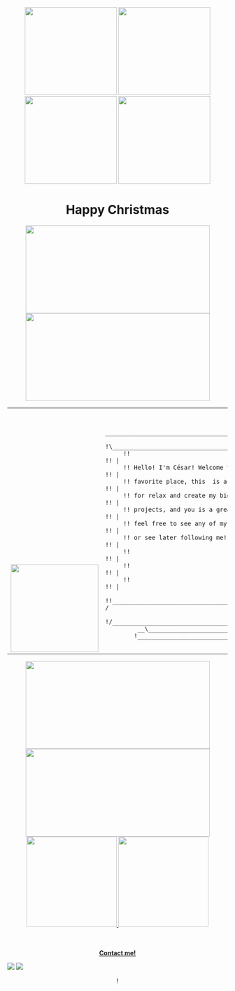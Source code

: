 
<div  align="center">
<img width='210.5' height="200" src="https://github.com/cesarzxk/cesarzxk/assets/43748428/0b20c43c-dfe9-4296-bc23-f81db7f67fd7"/>
<img width='210.5' height="200" src="https://github.com/cesarzxk/cesarzxk/assets/43748428/0b20c43c-dfe9-4296-bc23-f81db7f67fd7"/>
<img width='210.5' height="200" src="https://github.com/cesarzxk/cesarzxk/assets/43748428/0b20c43c-dfe9-4296-bc23-f81db7f67fd7"/>
<img width='210.5' height="200" src="https://github.com/cesarzxk/cesarzxk/assets/43748428/0b20c43c-dfe9-4296-bc23-f81db7f67fd7"/>
  <div/>

# Happy Christmas
<div  align="center">
<img width='421' height="200" src="https://user-images.githubusercontent.com/43748428/218722087-667fc525-d2a4-4f55-856a-61a1b0cf7648.gif"/>
<img width='421' height="200" src="https://user-images.githubusercontent.com/43748428/218722087-667fc525-d2a4-4f55-856a-61a1b0cf7648.gif"/>
  <div/>
<table>

  <tr>
   <td valign="bottom" width='373px' align='center' styles="background-color:rgb(0, 0, 0)"> 
    <img width='200px' src='https://user-images.githubusercontent.com/43748428/164916217-4feef82e-aab7-45fe-b543-0399cc9cf8e9.gif'/>
   </td>
   <td width='473px'> 
   <pre><code> 
      ____________________________________________
     !\__________________________________________/!\
     !!                                          !! |
     !! Hello! I&#39;m César! Welcome to my           !! |
     !! favorite place, this  is a place         !! |
     !! for relax and create my biggest          !! |
     !! projects, and you is a great visit,      !! |
     !! feel free to see any of my project&#39;s      !! |
     !! or see later following me!               !! |
     !!                                          !! |
     !!                                          !! |
     !!                                          !! |
     !!__________________________________________!! /
     !/__________________________________________\!/
         __\____________________________/__/!_
        !__________________________________!/    
     </code></pre>
   </td>
  </tr>
</table>

<div  align="center">
<img width='421' height="200" src="https://user-images.githubusercontent.com/43748428/218726330-64f37053-7221-44eb-a788-1f5930c1f5df.gif"/>
<img width='421' height="200" src="https://user-images.githubusercontent.com/43748428/218726330-64f37053-7221-44eb-a788-1f5930c1f5df.gif"/>
  <div/>


 <div  align="center">
  <a href="https://github.com/cesarzxk">
  <img height="206em" src="https://github-readme-stats.vercel.app/api?username=cesarzxk&show_icons=true&count_private=true&text_color=ffffff&title_color=ffffff&bg_color=480E0D&border_color=CF9264&icon_color=FFF08C"/>
  <img height="206em" src="https://github-readme-stats.vercel.app/api/top-langs/?username=cesarzxk&layout=compact&langs_count=16&text_color=ffffff&title_color=ffffff&bg_color=480E0D&border_color=CF9264&icon_color=FFF08C"/>
</div>

   
   
<br/><br/>
  <strong>Contact me!</strong>
 <p align="left">
  <a href="https://www.linkedin.com/in/cs-vargas" target="_blank" alt="LinkedIn">
    <img  src="https://img.shields.io/badge/-LinkedIn-blue?style=flat-square&logo=Linkedin&logoColor=white&link=https://www.linkedin.com/in/cs-vargas"></a>  
  <a href="mailto:cesar_vargas@id.uff.br" alt="Email">
    <img src="https://img.shields.io/badge/-Gmail-c14438?style=flat-square&logo=Gmail&logoColor=white&link=mailto:cesar_vargas@id.uff.br"></a>  
  </p>
</p>

</p>!


